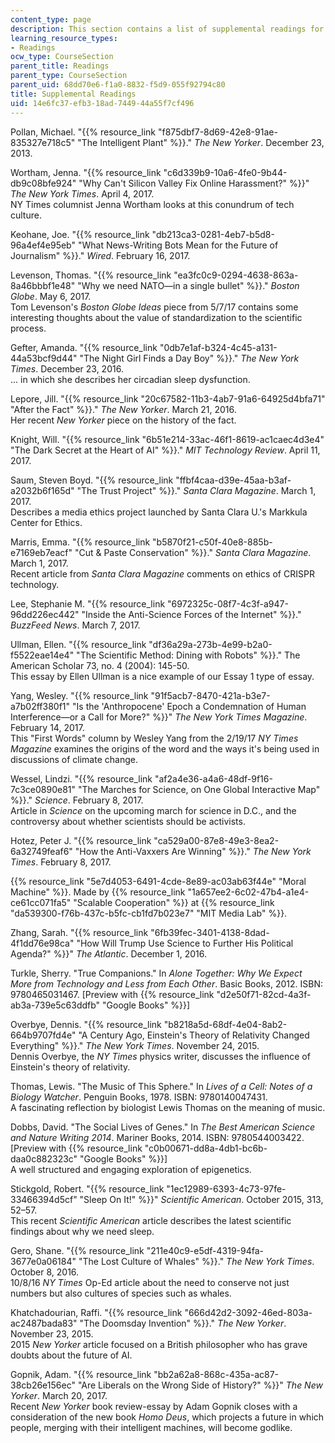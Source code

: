 ```yaml
---
content_type: page
description: This section contains a list of supplemental readings for the course.
learning_resource_types:
- Readings
ocw_type: CourseSection
parent_title: Readings
parent_type: CourseSection
parent_uid: 68dd70e6-f1a0-8832-f5d9-055f92794c80
title: Supplemental Readings
uid: 14e6fc37-efb3-18ad-7449-44a55f7cf496
---
```


Pollan, Michael. "{{% resource_link "f875dbf7-8d69-42e8-91ae-835327e718c5" "The Intelligent Plant" %}}." _The New Yorker_. December 23, 2013.

Wortham, Jenna. "{{% resource_link "c6d339b9-10a6-4fe0-9b44-db9c08bfe924" "Why Can't Silicon Valley Fix Online Harassment?" %}}" _The New York Times_. April 4, 2017.  
NY Times columnist Jenna Wortham looks at this conundrum of tech culture.

Keohane, Joe. "{{% resource_link "db213ca3-0281-4eb7-b5d8-96a4ef4e95eb" "What News-Writing Bots Mean for the Future of Journalism" %}}." _Wired_. February 16, 2017.

Levenson, Thomas. "{{% resource_link "ea3fc0c9-0294-4638-863a-8a46bbbf1e48" "Why we need NATO—in a single bullet" %}}." _Boston Globe_. May 6, 2017.  
Tom Levenson's _Boston Globe Ideas_ piece from 5/7/17 contains some interesting thoughts about the value of standardization to the scientific process.

Gefter, Amanda. "{{% resource_link "0db7e1af-b324-4c45-a131-44a53bcf9d44" "The Night Girl Finds a Day Boy" %}}." _The New York Times_. December 23, 2016.  
... in which she describes her circadian sleep dysfunction.

Lepore, Jill. "{{% resource_link "20c67582-11b3-4ab7-91a6-64925d4bfa71" "After the Fact" %}}." _The New Yorker_. March 21, 2016.  
Her recent _New Yorker_ piece on the history of the fact.

Knight, Will. "{{% resource_link "6b51e214-33ac-46f1-8619-ac1caec4d3e4" "The Dark Secret at the Heart of AI" %}}." _MIT Technology Review_. April 11, 2017.

Saum, Steven Boyd. "{{% resource_link "ffbf4caa-d39e-45aa-b3af-a2032b6f165d" "The Trust Project" %}}." _Santa Clara Magazine_. March 1, 2017.  
Describes a media ethics project launched by Santa Clara U.'s Markkula Center for Ethics.

Marris, Emma. "{{% resource_link "b5870f21-c50f-40e8-885b-e7169eb7eacf" "Cut & Paste Conservation" %}}." _Santa Clara Magazine_. March 1, 2017.  
Recent article from _Santa Clara Magazine_ comments on ethics of CRISPR technology.

Lee, Stephanie M. "{{% resource_link "6972325c-08f7-4c3f-a947-96dd226ec442" "Inside the Anti-Science Forces of the Internet" %}}." _BuzzFeed News_. March 7, 2017.

Ullman, Ellen. "{{% resource_link "df36a29a-273b-4e99-b2a0-f5522eae14e4" "The Scientific Method: Dining with Robots" %}}." The American Scholar 73, no. 4 (2004): 145-50.  
This essay by Ellen Ullman is a nice example of our Essay 1 type of essay.

Yang, Wesley. "{{% resource_link "91f5acb7-8470-421a-b3e7-a7b02ff380f1" "Is the 'Anthropocene' Epoch a Condemnation of Human Interference—or a Call for More?" %}}" _The New York Times Magazine_. February 14, 2017.  
This "First Words" column by Wesley Yang from the 2/19/17 _NY Times Magazine_ examines the origins of the word and the ways it's being used in discussions of climate change.

Wessel, Lindzi. "{{% resource_link "af2a4e36-a4a6-48df-9f16-7c3ce0890e81" "The Marches for Science, on One Global Interactive Map" %}}." _Science_. February 8, 2017.  
Article in _Science_ on the upcoming march for science in D.C., and the controversy about whether scientists should be activists.

Hotez, Peter J. "{{% resource_link "ca529a00-87e8-49e3-8ea2-6a32749feaf6" "How the Anti-Vaxxers Are Winning" %}}." _The New York Times_. February 8, 2017.

{{% resource_link "5e7d4053-6491-4cde-8e89-ac03ab63f44e" "Moral Machine" %}}. Made by {{% resource_link "1a657ee2-6c02-47b4-a1e4-ce61cc071fa5" "Scalable Cooperation" %}} at {{% resource_link "da539300-f76b-437c-b5fc-cb1fd7b023e7" "MIT Media Lab" %}}.

Zhang, Sarah. "{{% resource_link "6fb39fec-3401-4138-8dad-4f1dd76e98ca" "How Will Trump Use Science to Further His Political Agenda?" %}}" _The Atlantic_. December 1, 2016.

Turkle, Sherry. "True Companions." In _Alone Together: Why We Expect More from Technology and Less from Each Other_. Basic Books, 2012. ISBN: 9780465031467. \[Preview with {{% resource_link "d2e50f71-82cd-4a3f-ab3a-739e5c63ddfb" "Google Books" %}}\]

Overbye, Dennis. "{{% resource_link "b8218a5d-68df-4e04-8ab2-664b9707fd4e" "A Century Ago, Einstein's Theory of Relativity Changed Everything" %}}." _The New York Times_. November 24, 2015.  
Dennis Overbye, the _NY Times_ physics writer, discusses the influence of Einstein's theory of relativity.

Thomas, Lewis. "The Music of This Sphere." In _Lives of a Cell: Notes of a Biology Watcher_. Penguin Books, 1978. ISBN: 9780140047431.  
A fascinating reflection by biologist Lewis Thomas on the meaning of music.

Dobbs, David. "The Social Lives of Genes." In _The Best American Science and Nature Writing 2014_. Mariner Books, 2014. ISBN: 9780544003422. \[Preview with {{% resource_link "c0b00671-dd8a-4db1-bc6b-daa0c882323c" "Google Books" %}}\]  
A well structured and engaging exploration of epigenetics.

Stickgold, Robert. "{{% resource_link "1ec12989-6393-4c73-97fe-33466394d5cf" "Sleep On It!" %}}" _Scientific American_. October 2015, 313, 52–57.  
This recent _Scientific American_ article describes the latest scientific findings about why we need sleep.

Gero, Shane. "{{% resource_link "211e40c9-e5df-4319-94fa-3677e0a06184" "The Lost Culture of Whales" %}}." _The New York Times_. October 8, 2016.  
10/8/16 _NY Times_ Op-Ed article about the need to conserve not just numbers but also cultures of species such as whales.

Khatchadourian, Raffi. "{{% resource_link "666d42d2-3092-46ed-803a-ac2487bada83" "The Doomsday Invention" %}}." _The New Yorker_. November 23, 2015.  
2015 _New Yorker_ article focused on a British philosopher who has grave doubts about the future of AI.

Gopnik, Adam. "{{% resource_link "bb2a62a8-868c-435a-ac87-38cb26e156ec" "Are Liberals on the Wrong Side of History?" %}}" _The New Yorker_. March 20, 2017.  
Recent _New Yorker_ book review-essay by Adam Gopnik closes with a consideration of the new book _Homo Deus_, which projects a future in which people, merging with their intelligent machines, will become godlike.